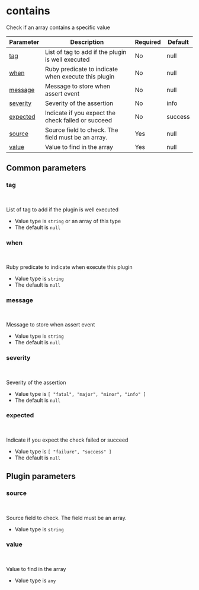 # contains <Badge type='tip' text='community' vertical='top' />

Check if an array contains a specific value

| Parameter | Description | Required | Default |
|---|---|---|---|
| [tag](#tag) | List of tag to add if the plugin is well executed | No | null
| [when](#when) | Ruby predicate to indicate when execute this plugin | No | null
| [message](#message) | Message to store when assert event | No | null
| [severity](#severity) | Severity of the assertion | No | info
| [expected](#expected) | Indicate if you expect the check failed or succeed | No | success
| [source](#source) | Source field to check. The field must be an array. | Yes | null
| [value](#value) | Value to find in the array | Yes | null

## Common parameters
### tag
<br/>
<Badge type=warning text=optional vertical=bottom />

List of tag to add if the plugin is well executed
- Value type is `string` or an array of this type
- The default is `null`

### when
<br/>
<Badge type=warning text=optional vertical=bottom />

Ruby predicate to indicate when execute this plugin
- Value type is `string`
- The default is `null`

### message
<br/>
<Badge type=warning text=optional vertical=bottom />

Message to store when assert event
- Value type is `string`
- The default is `null`

### severity
<br/>
<Badge type=warning text=optional vertical=bottom />

Severity of the assertion
- Value type is `[
  "fatal",
  "major",
  "minor",
  "info"
]`
- The default is `null`

### expected
<br/>
<Badge type=warning text=optional vertical=bottom />

Indicate if you expect the check failed or succeed
- Value type is `[
  "failure",
  "success"
]`
- The default is `null`

## Plugin parameters
### source
<br/>
<Badge type=tip text=required vertical=bottom />

Source field to check. The field must be an array.
- Value type is `string`

### value
<br/>
<Badge type=tip text=required vertical=bottom />

Value to find in the array
- Value type is `any`

